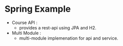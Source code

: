 # Spring Example

- Course API :
    - provides a rest-api using JPA and H2.
- Multi Module :
    - multi-module implemenation for api and service.